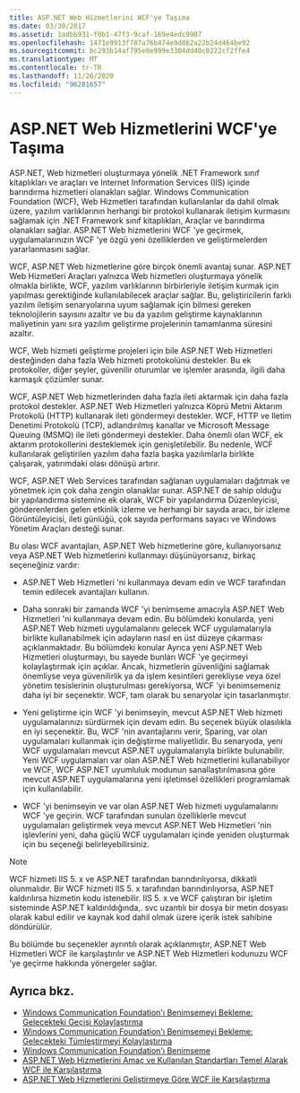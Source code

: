 ```yaml
---
title: ASP.NET Web Hizmetlerini WCF'ye Taşıma
ms.date: 03/30/2017
ms.assetid: 1adbb931-f0b1-47f3-9caf-169e4edc9907
ms.openlocfilehash: 1471e9913f787a76b474e9d862a22b24d464be92
ms.sourcegitcommit: bc293b14af795e0e999e3304dd40c0222cf2ffe4
ms.translationtype: MT
ms.contentlocale: tr-TR
ms.lasthandoff: 11/26/2020
ms.locfileid: "96281657"
---
```

# <a name="migrating-aspnet-web-services-to-wcf"></a>ASP.NET Web Hizmetlerini WCF'ye Taşıma

ASP.NET, Web hizmetleri oluşturmaya yönelik .NET Framework sınıf kitaplıkları ve araçları ve Internet Information Services (IIS) içinde barındırma hizmetleri olanakları sağlar. Windows Communication Foundation (WCF), Web Hizmetleri tarafından kullanılanlar da dahil olmak üzere, yazılım varlıklarının herhangi bir protokol kullanarak iletişim kurmasını sağlamak için .NET Framework sınıf kitaplıkları, Araçlar ve barındırma olanakları sağlar.  ASP.NET Web hizmetlerini WCF 'ye geçirmek, uygulamalarınızın WCF 'ye özgü yeni özelliklerden ve geliştirmelerden yararlanmasını sağlar.  
  
 WCF, ASP.NET Web hizmetlerine göre birçok önemli avantaj sunar. ASP.NET Web Hizmetleri Araçları yalnızca Web hizmetleri oluşturmaya yönelik olmakla birlikte, WCF, yazılım varlıklarının birbirleriyle iletişim kurmak için yapılması gerektiğinde kullanılabilecek araçlar sağlar. Bu, geliştiricilerin farklı yazılım iletişim senaryolarına uyum sağlamak için bilmesi gereken teknolojilerin sayısını azaltır ve bu da yazılım geliştirme kaynaklarının maliyetinin yanı sıra yazılım geliştirme projelerinin tamamlanma süresini azaltır.  
  
 WCF, Web hizmeti geliştirme projeleri için bile ASP.NET Web Hizmetleri desteğinden daha fazla Web hizmeti protokolünü destekler. Bu ek protokoller, diğer şeyler, güvenilir oturumlar ve işlemler arasında, ilgili daha karmaşık çözümler sunar.  
  
 WCF, ASP.NET Web hizmetlerinden daha fazla ileti aktarmak için daha fazla protokol destekler. ASP.NET Web Hizmetleri yalnızca Köprü Metni Aktarım Protokolü (HTTP) kullanarak ileti göndermeyi destekler. WCF, HTTP ve Iletim Denetimi Protokolü (TCP), adlandırılmış kanallar ve Microsoft Message Queuing (MSMQ) ile ileti göndermeyi destekler. Daha önemli olan WCF, ek aktarım protokollerini desteklemek için genişletilebilir. Bu nedenle, WCF kullanılarak geliştirilen yazılım daha fazla başka yazılımlarla birlikte çalışarak, yatırımdaki olası dönüşü artırır.  
  
 WCF, ASP.NET Web Services tarafından sağlanan uygulamaları dağıtmak ve yönetmek için çok daha zengin olanaklar sunar. ASP.NET de sahip olduğu bir yapılandırma sistemine ek olarak, WCF bir yapılandırma Düzenleyicisi, gönderenlerden gelen etkinlik izleme ve herhangi bir sayıda aracı, bir izleme Görüntüleyicisi, ileti günlüğü, çok sayıda performans sayacı ve Windows Yönetim Araçları desteği sunar.  
  
 Bu olası WCF avantajları, ASP.NET Web hizmetlerine göre, kullanıyorsanız veya ASP.NET Web hizmetlerini kullanmayı düşünüyorsanız, birkaç seçeneğiniz vardır:  
  
- ASP.NET Web Hizmetleri 'ni kullanmaya devam edin ve WCF tarafından temin edilecek avantajları kullanın.  
  
- Daha sonraki bir zamanda WCF 'yi benimseme amacıyla ASP.NET Web Hizmetleri 'ni kullanmaya devam edin. Bu bölümdeki konularda, yeni ASP.NET Web hizmeti uygulamalarını gelecek WCF uygulamalarıyla birlikte kullanabilmek için adayların nasıl en üst düzeye çıkarması açıklanmaktadır. Bu bölümdeki konular Ayrıca yeni ASP.NET Web Hizmetleri oluşturmayı, bu sayede bunları WCF 'ye geçirmeyi kolaylaştırmak için açıklar. Ancak, hizmetlerin güvenliğini sağlamak önemliyse veya güvenilirlik ya da işlem kesintileri gerekliyse veya özel yönetim tesislerinin oluşturulması gerekiyorsa, WCF 'yi benimsemeniz daha iyi bir seçenektir. WCF, tam olarak bu senaryolar için tasarlanmıştır.  
  
- Yeni geliştirme için WCF 'yi benimseyin, mevcut ASP.NET Web hizmeti uygulamalarınızı sürdürmek için devam edin. Bu seçenek büyük olasılıkla en iyi seçenektir. Bu, WCF 'nin avantajlarını verir, Sparing, var olan uygulamaları kullanmak için değiştirme maliyetlidir. Bu senaryoda, yeni WCF uygulamaları mevcut ASP.NET uygulamalarıyla birlikte bulunabilir. Yeni WCF uygulamaları var olan ASP.NET Web hizmetlerini kullanabiliyor ve WCF, WCF ASP.NET uyumluluk modunun sanallaştırılmasına göre mevcut ASP.NET uygulamalarına yeni işletimsel özellikleri programlamak için kullanılabilir.  
  
- WCF 'yi benimseyin ve var olan ASP.NET Web hizmeti uygulamalarını WCF 'ye geçirin. WCF tarafından sunulan özelliklerle mevcut uygulamaları geliştirmek veya mevcut ASP.NET Web Hizmetleri 'nin işlevlerini yeni, daha güçlü WCF uygulamaları içinde yeniden oluşturmak için bu seçeneği belirleyebilirsiniz.  
  
> [!NOTE]
> WCF hizmeti IIS 5. x ve ASP.NET tarafından barındırılıyorsa, dikkatli olunmalıdır. Bir WCF hizmeti IIS 5. x tarafından barındırılıyorsa, ASP.NET kaldırılırsa hizmetin kodu istenebilir. IIS 5. x ve WCF çalıştıran bir işletim sisteminde ASP.NET kaldırıldığında,. svc uzantılı bir dosya bir metin dosyası olarak kabul edilir ve kaynak kod dahil olmak üzere içerik istek sahibine döndürülür.  
  
 Bu bölümde bu seçenekler ayrıntılı olarak açıklanmıştır, ASP.NET Web Hizmetleri WCF ile karşılaştırılır ve ASP.NET Web Hizmetleri kodunuzu WCF 'ye geçirme hakkında yönergeler sağlar.  
  
## <a name="see-also"></a>Ayrıca bkz.

- [Windows Communication Foundation'ı Benimsemeyi Bekleme: Gelecekteki Geçişi Kolaylaştırma](anticipating-adopting-wcf-migration.md)
- [Windows Communication Foundation'ı Benimsemeyi Bekleme: Gelecekteki Tümleştirmeyi Kolaylaştırma](anticipating-adopting-the-wcf-easing-future-integration.md)
- [Windows Communication Foundation'ı Benimseme](adopting-wcf.md)
- [ASP.NET Web Hizmetlerini Amaç ve Kullanılan Standartları Temel Alarak WCF ile Karşılaştırma](comparing-aspnet-web-services-to-wcf-based-on-purpose-and-standards-used.md)
- [ASP.NET Web Hizmetlerini Geliştirmeye Göre WCF ile Karşılaştırma](comparing-aspnet-web-services-to-wcf-based-on-development.md)

